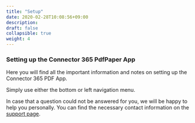 ```yaml
---
title: "Setup"
date: 2020-02-28T10:08:56+09:00
description: 
draft: false
collapsible: true
weight: 4
---
```

### Setting up the Connector 365 PdfPaper App

Here you will find all the important information and notes on setting up the Connector 365 PDF App.

Simply use either the bottom or left navigation menu.

In case that a question could not be answered for you, we will be happy to help you personally. You can find the necessary contact information on the [support page](en-us/apps/help-and-support/).